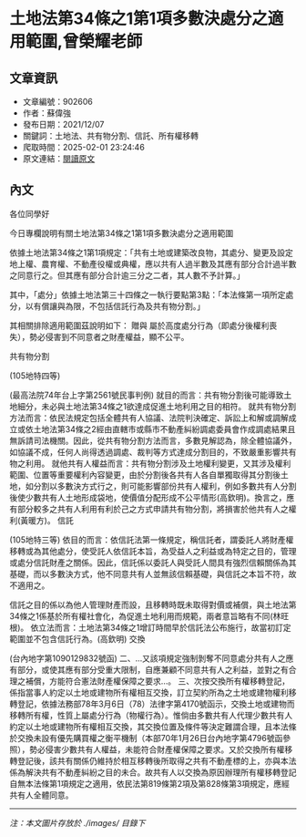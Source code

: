 # 土地法第34條之1第1項多數決處分之適用範圍,曾榮耀老師

## 文章資訊
- 文章編號：902606
- 作者：蘇偉強
- 發布日期：2021/12/07
- 關鍵詞：土地法、共有物分割、信託、所有權移轉
- 爬取時間：2025-02-01 23:24:46
- 原文連結：[閱讀原文](https://real-estate.get.com.tw/Columns/detail.aspx?no=902606)

## 內文


各位同學好


今日專欄說明有關土地法第34條之1第1項多數決處分之適用範圍


依據土地法第34條之1第1項規定：「共有土地或建築改良物，其處分、變更及設定地上權、農育權、不動產役權或典權，應以共有人過半數及其應有部分合計過半數之同意行之。但其應有部分合計逾三分之二者，其人數不予計算。」


其中，「處分」依據土地法第三十四條之一執行要點第3點：「本法條第一項所定處分，以有償讓與為限，不包括信託行為及共有物分割。」


其相關排除適用範圍茲說明如下：
贈與
屬於高度處分行為（即處分後權利喪失），勢必侵害到不同意者之財產權益，顯不公平。


共有物分割


(105地特四等)


(最高法院74年台上字第2561號民事判例)
就目的而言：共有物分割後可能導致土地細分，未必與土地法第34條之1欲達成促進土地利用之目的相符。
就共有物分割方法而言：依民法規定包括全體共有人協議、法院判決確定、訴訟上和解或調解成立或依土地法第34條之2經由直轄市或縣市不動產糾紛調處委員會作成調處結果且無訴請司法機關。因此，從共有物分割方法而言，多數見解認為，除全體協議外，如協議不成，任何人尚得透過調處、裁判等方式達成分割目的，不致嚴重影響共有物之利用。
就他共有人權益而言：共有物分割涉及土地權利變更，又其涉及權利範圍、位置等重要權利內容變更，由於分割後各共有人各自單獨取得其分割後土地，如分割以多數決方式行之，則可能影響部份共有人權利，例如多數共有人分割後使少數共有人土地形成袋地，使價值分配形成不公平情形(高欽明)。換言之，應有部分較多之共有人利用有利於己之方式申請共有物分割，將損害於他共有人之權利(黃暖方)。
信託


(105地特三等)
依目的而言：依信託法第一條規定，稱信託者，謂委託人將財產權移轉或為其他處分，使受託人依信託本旨，為受益人之利益或為特定之目的，管理或處分信託財產之關係。因此，信託係以委託人與受託人間具有強烈信賴關係為其基礎，而以多數決方式，他不同意共有人並無該信賴基礎，與信託之本旨不符，故不適用之。


信託之目的係以為他人管理財產而設，且移轉時既未取得對價或補償，與土地法第34條之1係基於所有權社會化，為促進土地利用而規範，兩者意旨略有不同(林旺根)。
依立法而言：土地法第34條之1增訂時間早於信託法公布施行，故當初訂定範圍並不包含信託行為。(高欽明)
交換


(台內地字第1090129832號函)
二、…又該項規定強制剝奪不同意處分共有人之應有部分，或使其應有部分受重大限制，自應兼顧不同意共有人之利益，並對之有合理之補償，方能符合憲法財產權保障之要求…。
三、次按交換所有權移轉登記，係指當事人約定以土地或建物所有權相互交換，訂立契約所為之土地或建物權利移轉登記，依據法務部78年3月6日（78）法律字第4170號函示，交換土地或建物而移轉所有權，性質上屬處分行為（物權行為）。惟倘由多數共有人代理少數共有人約定以土地或建物所有權相互交換，其交換位置及條件等決定難謂合理，且本法條於交換未設有優先購買權之衡平機制（本部70年1月26日台內地字第4796號函參照），勢必侵害少數共有人權益，未能符合財產權保障之要求。又於交換所有權移轉登記後，該共有關係仍維持於相互移轉後所取得之共有不動產標的上，亦與本法係為解決共有不動產糾紛之目的未合。故共有人以交換為原因辦理所有權移轉登記自無本法條第1項規定之適用，依民法第819條第2項及第828條第3項規定，應經共有人全體同意。

---
*注：本文圖片存放於 ./images/ 目錄下*
